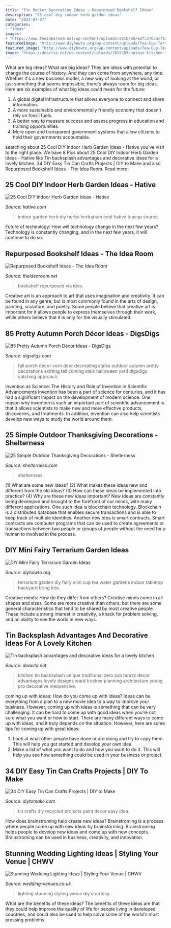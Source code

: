 ```yaml
---
title: "Tin Bucket Decorating Ideas ~ Repurposed Bookshelf Ideas"
description: "25 cool diy indoor herb garden ideas"
date: "2023-07-07"
categories:
- "ideas"
images:
- "https://www.theidearoom.net/wp-content/uploads/2016/08/e2fc37b5acf1af078500be0e5777ae4e.jpg"
featuredImage: "http://www.diyhowto.org/wp-content/uploads/Tea-Cup-Terrarium-DIY-Mini-Fairy-Terrarium-Garden-Ideas.jpg"
featured_image: "http://www.diyhowto.org/wp-content/uploads/Tea-Cup-Terrarium-DIY-Mini-Fairy-Terrarium-Garden-Ideas.jpg"
image: "https://deavita.net/wp-content/uploads/2015/03/unique-kitchen-tin-backsplash-contemporary-kitchen-designs-kitchen-decor-ideas.jpg"
---
```



What are big ideas?
What are big ideas? They are ideas with potential to change the course of history. And they can come from anywhere, any time. Whether it's a new business model, a new way of looking at the world, or just something that seems impossible, there's always room for big ideas. Here are six examples of what big ideas could mean for the future:
1. A global digital infrastructure that allows everyone to connect and share information.
2. A more sustainable and environmentally friendly economy that doesn't rely on fossil fuels.
3. A better way to measure success and assess progress in education and training opportunities.
4. More open and transparent government systems that allow citizens to hold their governments accountable.

	

		
searching about 25 Cool DIY Indoor Herb Garden Ideas - Hative you've visit to the right place. We have 8 Pics about 25 Cool DIY Indoor Herb Garden Ideas - Hative like Tin backsplash advantages and decorative ideas for a lovely kitchen, 34 DIY Easy Tin Can Crafts Projects | DIY to Make and also Repurposed Bookshelf Ideas - The Idea Room. Read more:
		
    
## 25 Cool DIY Indoor Herb Garden Ideas - Hative

<img loading=lazy src="https://hative.com/wp-content/uploads/2014/11/indoor-garden/25-tiers-of-herbs.jpg" onerror="this.onerror=null;this.src='https://tse2.mm.bing.net/th?id=OIP.4RnxXOb-65zizvkcVai5qAHaK_&amp;pid=15.1';" alt="25 Cool DIY Indoor Herb Garden Ideas - Hative">

_Source: hative.com_

>indoor garden herb diy herbs herbarium cool hative teacup source. 

	

Future of technology: How will technology change in the next few years?
Technology is constantly changing, and in the next few years, it will continue to do so.

    
## Repurposed Bookshelf Ideas - The Idea Room

<img loading=lazy src="https://www.theidearoom.net/wp-content/uploads/2016/08/e2fc37b5acf1af078500be0e5777ae4e.jpg" onerror="this.onerror=null;this.src='https://tse1.mm.bing.net/th?id=OIP.4vw3tazxrweFAL4OV3euTgHaJ3&amp;pid=15.1';" alt="Repurposed Bookshelf Ideas - The Idea Room">

_Source: theidearoom.net_

>bookshelf repurposed via idea. 

	

Creative art is an approach to art that uses imagination and creativity. It can be found in any genre, but is most commonly found in the arts of design, painting, sculpture, and poetry. Some people believe that creative art is important for it allows people to express themselves through their work, while others believe that it is only for the visually stimulated.

    
## 85 Pretty Autumn Porch Décor Ideas - DigsDigs

<img loading=lazy src="https://www.digsdigs.com/photos/pretty-fall-porch-decor-ideas-24.jpg" onerror="this.onerror=null;this.src='https://tse3.mm.bing.net/th?id=OIP.aajyd6dtXAd7HIvDJug6cwHaJ4&amp;pid=15.1';" alt="85 Pretty Autumn Porch Décor Ideas - DigsDigs">

_Source: digsdigs.com_

>fall porch decor corn door decorating stalks outdoor autumn pretty decorations skirting tall coming stalk halloween yard digsdigs catching approach. 

	

Invention as Science: The History and Role of Invention in Scientific Advancements
Invention has been a part of science for centuries, and it has had a significant impact on the development of modern science. One reason why invention is such an important part of scientific advancement is that it allows scientists to make new and more effective products, discoveries, and treatments. In addition, invention can also help scientists develop new ways to study the world around them.

    
## 25 Simple Outdoor Thanksgiving Decorations - Shelterness

<img loading=lazy src="https://i.shelterness.com/2016/09/05-decorative-urn-with-a-faux-veggie-arrangement-is-great-for-placing-on-a-porch.jpg" onerror="this.onerror=null;this.src='https://tse4.mm.bing.net/th?id=OIP.2jwPzjEty81mYh6AoMCcYAHaOg&amp;pid=15.1';" alt="25 Simple Outdoor Thanksgiving Decorations - Shelterness">

_Source: shelterness.com_

>shelterness. 

	

(1) What are some new ideas? (2) What makes these ideas new and different from the old ideas? (3) How can these ideas be implemented into practice? (4) Why are these new ideas important?
New ideas are constantly being developed and brought to the forefront of our minds, with many different applications. One such idea is blockchain technology. Blockchain is a distributed database that enables secure transactions and is able to keep track of multiple identities. Another new idea is smart contracts. Smart contracts are computer programs that can be used to create agreements or transactions between two people or groups of people without the need for a human to involved in the process.

    
## DIY Mini Fairy Terrarium Garden Ideas

<img loading=lazy src="http://www.diyhowto.org/wp-content/uploads/Tea-Cup-Terrarium-DIY-Mini-Fairy-Terrarium-Garden-Ideas.jpg" onerror="this.onerror=null;this.src='https://tse2.mm.bing.net/th?id=OIP.vKq1OElbp9odl4Rw3iSlewHaJ8&amp;pid=15.1';" alt="DIY Mini Fairy Terrarium Garden Ideas">

_Source: diyhowto.org_

>terrarium garden diy fairy mini cup tea water gardens indoor tabletop backyard bring into. 

	

Creative minds: How do they differ from others?
Creative minds come in all shapes and sizes. Some are more creative than others, but there are some general characteristics that tend to be shared by most creative people. These include a strong interest in creativity, a knack for problem solving, and an ability to see the world in new ways.

    
## Tin Backsplash Advantages And Decorative Ideas For A Lovely Kitchen

<img loading=lazy src="https://deavita.net/wp-content/uploads/2015/03/unique-kitchen-tin-backsplash-contemporary-kitchen-designs-kitchen-decor-ideas.jpg" onerror="this.onerror=null;this.src='https://tse4.mm.bing.net/th?id=OIP.4uNftKkvZA8gbPHKVVtpFwHaLH&amp;pid=15.1';" alt="Tin backsplash advantages and decorative ideas for a lovely kitchen">

_Source: deavita.net_

>kitchen tin backsplash unique traditional zero sub houzz decor advantages lovely designs ward truckee planning architecture young pro decorative inexpensive. 

	

coming up with ideas: How do you come up with ideas?
Ideas can be everything from a plan to a new movie idea to a way to improve your business. However, coming up with ideas is something that can be very challenging. It can be hard to come up with good ideas when you’re not sure what you want or how to start. There are many different ways to come up with ideas, and it truly depends on the situation. However, here are some tips for coming up with great ideas: 
1. Look at what other people have done or are doing and try to copy them. This will help you get started and develop your own idea. 
2. Make a list of what you want to do and how you want to do it. This will help you see how something could be used in your business or project. 

    
## 34 DIY Easy Tin Can Crafts Projects | DIY To Make

<img loading=lazy src="http://www.diytomake.com/wp-content/uploads/2016/08/tin-can-decor-idea.jpg" onerror="this.onerror=null;this.src='https://tse2.mm.bing.net/th?id=OIP.kqjavTiLbw1a9Kebmq2slAHaJ3&amp;pid=15.1';" alt="34 DIY Easy Tin Can Crafts Projects | DIY to Make">

_Source: diytomake.com_

>tin crafts diy recycled projects paint decor easy idea. 

	

How does brainstroming help create new ideas?
Brainstroming is a process where people come up with new ideas by brainstorming. Brainstroming helps people to develop new ideas and come up with new concepts. Brainstroming can be used in business, creativity, and innovation.

    
## Stunning Wedding Lighting Ideas | Styling Your Venue | CHWV

<img loading=lazy src="https://www.wedding-venues.co.uk/sites/default/files/Stunning-Wedding-Lighting-Ideas-rentmywedding.jpg" onerror="this.onerror=null;this.src='https://tse1.mm.bing.net/th?id=OIP.056vo_9KcONGr8UEp9FX6gHaLI&amp;pid=15.1';" alt="Stunning Wedding Lighting Ideas | Styling Your Venue | CHWV">

_Source: wedding-venues.co.uk_

>lighting stunning styling venue diy courtesy. 

	

What are the benefits of these ideas?
The benefits of these ideas are that they could help improve the quality of life for people living in developed countries, and could also be used to help solve some of the world's most pressing problems.

